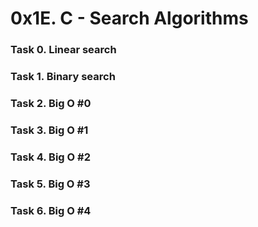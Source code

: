 # 0x1E. C - Search Algorithms

### Task 0. Linear search
### Task 1. Binary search
### Task 2. Big O #0
### Task 3. Big O #1
### Task 4. Big O #2
### Task 5. Big O #3
### Task 6. Big O #4
